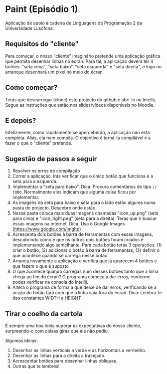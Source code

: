 # Paint (Episódio 1)

Aplicação de apoio à cadeira de Linguagens de Programação 2 da Universidade Lusófona.

## Requisitos do "cliente"

Para começar, o nosso "cliente" imaginário pretende uma aplicação gráfica que permita desenhar linhas no écran. 
Para tal, a aplicação deverá ter 4 botões: "seta cima", "seta baixo", "seta esquerda" e "seta direita", 
e logo no arranque desenhará um pixel no meio do écran.

## Como começar?

Terás que descarregar (clone) este projecto do github e abri-lo no Intellij. 
Segue as instruções que estão nos slides/vídeos disponíveis no Moodle.

## E depois?

Infelizmente, como rapidamente se aperceberão, a aplicação não está completa. 
Aliás, ela nem compila. 
O objectivo é torná-la compilável e a fazer o que o "cliente" pretende.

## Sugestão de passos a seguir

1. Resolver os erros de compilação
1. Correr a aplicação. Irás verificar que o único botão que funciona é a seta para a esquerda.
1. Implementar a "seta para baixo". Dica: Procura comentários do tipo `// TODO`. Normalmente eles indicam que alguma coisa ficou por implementar.
1. As imagens da seta para baixo e seta para o lado estão algures numa pasta do projecto. Descobre onde estão.
1. Nessa pasta coloca mais duas imagens chamadas "icon_up.png" (seta para cima) e "icon_right.png" (seta para a direita). 
Terás que ir buscar essas imagens na Internet. Dica: Usa o Google Images (https://www.google.com/imghp)
1. Acrescenta dois botões à barra de ferramentas com essas imagens, descobrindo como é que os outros dois botões foram 
criados e implementando algo semelhante. Para cada botão terás 3 operações: (1) criar o botão; (2) adicionar o botão à barra de ferramentas; 
(3) definir o que acontece quando se carrega nesse botão
1. Arranca novamente a aplicação e verifica que já aparecem 4 botões e que fazem o que é suposto
1. O que acontece quando carregas num desses botões tanto que a linha chega ao fim do écran? 
O programa começa a dar erros, conforme podes verificar na consola do Intellij.
1. Altera o programa de forma a que deixe de dar erros, verificando se a acção do botão fará com que a linha saia fora do écran. 
Dica: Lembra-te das constantes WIDTH e HEIGHT 

## Tirar o coelho da cartola

É sempre uma boa ideia superar as expectativas do nosso cliente, surpreendo-o com coisas giras que ele não pediu.

Algumas ideias:

1. Desenhar as linhas verticais a verde e as horizontais a vermelho.
1. Desenhar as linhas para a direita a tracejado.
1. Acrescentar botões para desenhar linhas oblíquas.
1. Outras que te lembres! 
